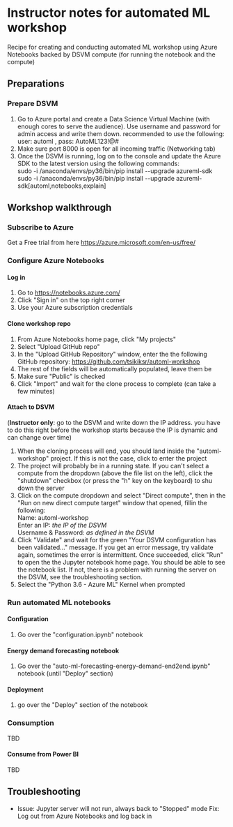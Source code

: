 # Instructor notes for automated ML workshop

Recipe for creating and conducting automated ML workshop using Azure Notebooks backed by DSVM compute (for running the notebook and the compute)

## Preparations

### Prepare DSVM

1. Go to Azure portal and create a Data Science Virtual Machine (with enough cores to serve the audience). Use username and password for admin access and write them down. recommended to use the following: user: automl , pass: AutoML123!@#
1. Make sure port 8000 is open for all incoming traffic (Networking tab)
1. Once the DSVM is running, log on to the console and update the Azure SDK to the latest version using the following commands:  
sudo -i /anaconda/envs/py36/bin/pip install --upgrade azureml-sdk  
sudo -i /anaconda/envs/py36/bin/pip install --upgrade azureml-sdk[automl,notebooks,explain]

## Workshop walkthrough

### Subscribe to Azure

Get a Free trial from here https://azure.microsoft.com/en-us/free/ 

### Configure Azure Notebooks

#### Log in

1. Go to https://notebooks.azure.com/
1. Click "Sign in" on the top right corner
1. Use your Azure subscription credentials

#### Clone workshop repo

1. From Azure Notebooks home page, click "My projects"
1. Select "Upload GitHub repo"
1. In the "Upload GitHub Repository" window, enter the the following GitHub repository: https://github.com/tsikiksr/automl-workshop
1. The rest of the fields will be automatically populated, leave them be
1. Make sure "Public" is checked
1. Click "Import" and wait for the clone process to complete (can take a few minutes)

#### Attach to DSVM

(**Instructor only**: go to the DSVM and write down the IP address. you have to do this right before the workshop starts because the IP is dynamic and can change over time)

1. When the cloning process will end, you should land inside the "automl-workshop" project. If this is not the case, click to enter the project
1. The project will probably be in a running state. If you can't select a compute from the dropdown (above the file list on the left), click the "shutdown" checkbox (or press the "h" key on the keyboard) to shu down the server
1. Click on the compute dropdown and select "Direct compute", then in the "Run on new direct compute target" window that opened, fillin the following:  
    Name: automl-workshop  
    Enter an IP: *the IP of the DSVM*  
    Username & Password: *as defined in the DSVM*
1. Click "Validate" and wait for the green "Your DSVM configuration has been validated..." message. If you get an error message, try validate again, sometimes the error is intermittent. Once succeeded, click "Run" to open the the Jupyter notebook home page. You should be able to see the notebook list. If not, there is a problem with running the server on the DSVM, see the troubleshooting section.
1. Select the "Python 3.6 - Azure ML" Kernel when prompted

### Run automated ML notebooks

#### Configuration

1. Go over the "configuration.ipynb" notebook

#### Energy demand forecasting notebook

1. Go over the "auto-ml-forecasting-energy-demand-end2end.ipynb" notebook (until "Deploy" section)

#### Deployment
1. go over the "Deploy" section of the notebook

### Consumption
TBD

#### Consume from Power BI
TBD

## Troubleshooting
+ Issue: Jupyter server will not run, always back to "Stopped" mode
  Fix: Log out from Azure Notebooks and log back in
